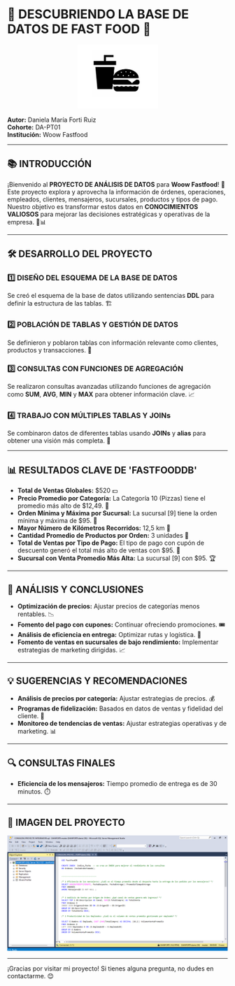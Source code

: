 # 🥤 **DESCUBRIENDO LA BASE DE DATOS DE FAST FOOD** 🍔

<p align="center">
  <img src="https://github.com/danielafortiruiz/SQL_FastFood/blob/main/woow%20fastfood%20img.png?raw=true" alt="Imagen de Fast Food">
</p>


**Autor:** Daniela María Forti Ruiz  
**Cohorte:** DA-PT01  
**Institución:** Woow Fastfood

---

## 📚 **INTRODUCCIÓN** 

¡Bienvenido al **PROYECTO DE ANÁLISIS DE DATOS** para **Woow Fastfood**! 🎉 Este proyecto explora y aprovecha la información de órdenes, operaciones, empleados, clientes, mensajeros, sucursales, productos y tipos de pago. Nuestro objetivo es transformar estos datos en **CONOCIMIENTOS VALIOSOS** para mejorar las decisiones estratégicas y operativas de la empresa. 🍟📊

---

## 🛠️ **DESARROLLO DEL PROYECTO** 

### 1️⃣ **DISEÑO DEL ESQUEMA DE LA BASE DE DATOS**  
Se creó el esquema de la base de datos utilizando sentencias **DDL** para definir la estructura de las tablas. 🏗️

### 2️⃣ **POBLACIÓN DE TABLAS Y GESTIÓN DE DATOS**  
Se definieron y poblaron tablas con información relevante como clientes, productos y transacciones. 🔢

### 3️⃣ **CONSULTAS CON FUNCIONES DE AGREGACIÓN**  
Se realizaron consultas avanzadas utilizando funciones de agregación como **SUM**, **AVG**, **MIN** y **MAX** para obtener información clave. 📈

### 4️⃣ **TRABAJO CON MÚLTIPLES TABLAS Y JOINs**  
Se combinaron datos de diferentes tablas usando **JOINs** y **alias** para obtener una visión más completa. 🔗

---

## 📊 **RESULTADOS CLAVE DE 'FASTFOODDB'**

- **Total de Ventas Globales:** $520 💵
- **Precio Promedio por Categoría:** La Categoría 10 (Pizzas) tiene el promedio más alto de $12,49. 🍕
- **Orden Mínima y Máxima por Sucursal:** La sucursal [9] tiene la orden mínima y máxima de $95. 🏪
- **Mayor Número de Kilómetros Recorridos:** 12,5 km 🚚
- **Cantidad Promedio de Productos por Orden:** 3 unidades 🧩
- **Total de Ventas por Tipo de Pago:** El tipo de pago con cupón de descuento generó el total más alto de ventas con $95. 🎫
- **Sucursal con Venta Promedio Más Alta:** La sucursal [9] con $95. 🏆

---

## 📝 **ANÁLISIS Y CONCLUSIONES** 

- **Optimización de precios:** Ajustar precios de categorías menos rentables. 📉
- **Fomento del pago con cupones:** Continuar ofreciendo promociones. 🎟️
- **Análisis de eficiencia en entrega:** Optimizar rutas y logística. 📍
- **Fomento de ventas en sucursales de bajo rendimiento:** Implementar estrategias de marketing dirigidas. 📈

---

## 💡 **SUGERENCIAS Y RECOMENDACIONES** 

- **Análisis de precios por categoría:** Ajustar estrategias de precios. 💰
- **Programas de fidelización:** Basados en datos de ventas y fidelidad del cliente. 🏅
- **Monitoreo de tendencias de ventas:** Ajustar estrategias operativas y de marketing. 📊

---

## 🔍 **CONSULTAS FINALES**

- **Eficiencia de los mensajeros:** Tiempo promedio de entrega es de 30 minutos. ⏱️

---

## 📸 **IMAGEN DEL PROYECTO** 

<p align="center">
  <img src="https://github.com/danielafortiruiz/SQL_FastFood/blob/main/sql%20fast%20food%20img.png?raw=true" alt="Esquema de la Base de Datos" width="600"/>
</p>

---

¡Gracias por visitar mi proyecto! Si tienes alguna pregunta, no dudes en contactarme. 😊

